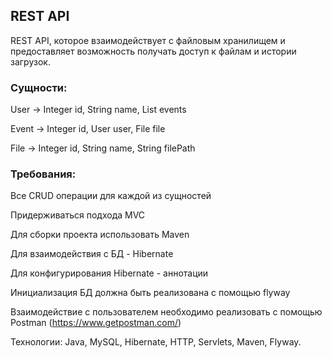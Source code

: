 ## REST API

REST API, которое взаимодействует с файловым хранилищем и предоставляет возможность получать доступ к файлам и истории загрузок.

### Сущности:

User -> Integer id, String name, List<Event> events

Event -> Integer id, User user, File file

File -> Integer id, String name, String filePath

### Требования:

Все CRUD операции для каждой из сущностей 

Придерживаться подхода MVC

Для сборки проекта использовать Maven

Для взаимодействия с БД - Hibernate

Для конфигурирования Hibernate - аннотации

Инициализация БД должна быть реализована с помощью flyway

Взаимодействие с пользователем необходимо реализовать с помощью Postman (https://www.getpostman.com/)

Технологии: Java, MySQL, Hibernate, HTTP, Servlets, Maven, Flyway.
